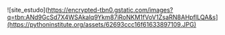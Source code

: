 ![site_estudo](https://encrypted-tbn0.gstatic.com/images?q=tbn:ANd9GcSd7X4WSAkalq9Ykm87iRoNKM1fVoV1ZsaRN8AHpflLQA&s](https://pythoninstitute.org/assets/62693ccc16f61633897109.JPG)
